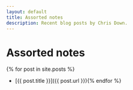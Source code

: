 ```yaml
---
layout: default
title: Assorted notes
description: Recent blog posts by Chris Down.
---
```


# Assorted notes

{% for post in site.posts %}
- [{{ post.title }}]({{ post.url }}){% endfor %}
